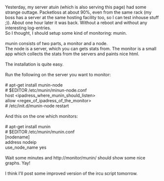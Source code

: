 <html><body><p>Yesterday, my server atuin (which is also serving this page) had some strange outtage. Packetloss at about 90%, even from the same rack (my boss has a server at the same hosting facility too, so I can test inhouse stuff ;)). About one hour later it was back. Without a reboot and without any interesting log-entries.<br>
So I thought, I should setup some kind of monitoring: munin.<br>
<br>
munin consists of two parts, a monitor and a node.<br>
The node is a server, which you can gets stats from. The monitor is a small app which collects the stats from the servers and paints nice html.<br>
<br>
The installation is quite easy.<br>
<br>
Run the following on the server you want to monitor:<br>
<br>
# apt-get install munin-node<br>
# $EDITOR /etc/munin/minun-node.conf<br>
host &lt;ipadress_where_munin_should_listen&gt;<br>
allow &lt;regex_of_ipadress_of_the_monitor&gt;<br>
# /etc/init.d/munin-node restart<br>
<br>
And this on the one which monitors:<br>
<br>
# apt-get install munin<br>
# $EDITOR /etc/munin/munin.conf<br>
[nodename]<br>
    address nodeip<br>
    use_node_name yes<br>
<br>
Wait some minutes and http://monitor/munin/ should show some nice graphs. Yay!<br>
<br>
I think I'll post some improved version of the ircu script tomorrow.</p></body></html>